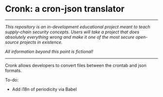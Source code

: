 # Cronk: a cron-json translator

---

_This repository is an in-development educational project meant to teach supply-chain security concepts. Users will take a project that does absolutely everything wrong and make it one of the most secure open-source projects in existence._

_All information beyond this point is fictional!_

---

Cronk allows developers to convert files between the crontab and json formats.

To-do:

- Add i18n of periodicity via Babel
